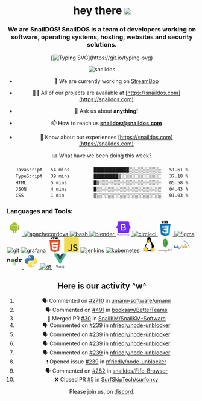 <h1 align="center">hey there <img src="https://media.giphy.com/media/hvRJCLFzcasrR4ia7z/giphy.gif" width="25px"></h1>
<h3 align="center">We are SnailDOS! SnailDOS is a team of developers working on software, operating systems, hosting, websites and security solutions.</h3>

<div align="center">

[![Typing SVG](https://readme-typing-svg.herokuapp.com?color=%23F7BD27&center=true&multiline=true&lines=We+love+coding!;We+support+open+source!;So%2C+check+our+repos+and+follow+us!+;Star+our+work!+It+keeps+us+motivated.)](https://git.io/typing-svg)

</div>

<p align="center"> <img src="https://komarev.com/ghpvc/?username=snaildos&label=Profile%20views&color=0e75b6&style=flat" alt="snaildos" /> </p>

<div align="center">

- 🔭 We are currently working on [StreamBop](https://snaildos.com/streambop)

- 👨‍💻 All of our projects are available at [https://snaildos.com](https://snaildos.com)

- 💬 Ask us about **anything!**

- 📫 How to reach us **snaildos@snaildos.com**

- 📄 Know about our experiences [https://snaildos.com](https://snaildos.com)
</div>

<p align="center">📊 What have we been doing this week?</p>

<div align="center">

<!--START_SECTION:waka-->

```txt
JavaScript   54 mins         █████████████░░░░░░░░░░░░   51.61 %
TypeScript   39 mins         █████████▒░░░░░░░░░░░░░░░   37.18 %
HTML         5 mins          █▒░░░░░░░░░░░░░░░░░░░░░░░   05.58 %
JSON         4 mins          █░░░░░░░░░░░░░░░░░░░░░░░░   04.43 %
CSS          1 min           ▒░░░░░░░░░░░░░░░░░░░░░░░░   01.03 %
```

<!--END_SECTION:waka-->

</div>

<div align="center">

<h3 align="left">Languages and Tools:</h3>
<p align="left"> <a href="https://developer.android.com" target="_blank"> <img src="https://raw.githubusercontent.com/devicons/devicon/master/icons/android/android-original-wordmark.svg" alt="android" width="40" height="40"/> </a> <a href="https://cordova.apache.org/" target="_blank"> <img src="https://www.vectorlogo.zone/logos/apache_cordova/apache_cordova-icon.svg" alt="apachecordova" width="40" height="40"/> </a> <a href="https://www.gnu.org/software/bash/" target="_blank"> <img src="https://www.vectorlogo.zone/logos/gnu_bash/gnu_bash-icon.svg" alt="bash" width="40" height="40"/> </a> <a href="https://www.blender.org/" target="_blank"> <img src="https://download.blender.org/branding/community/blender_community_badge_white.svg" alt="blender" width="40" height="40"/> </a> <a href="https://getbootstrap.com" target="_blank"> <img src="https://raw.githubusercontent.com/devicons/devicon/master/icons/bootstrap/bootstrap-plain-wordmark.svg" alt="bootstrap" width="40" height="40"/> </a> <a href="https://circleci.com" target="_blank"> <img src="https://www.vectorlogo.zone/logos/circleci/circleci-icon.svg" alt="circleci" width="40" height="40"/> </a> <a href="https://www.w3schools.com/css/" target="_blank"> <img src="https://raw.githubusercontent.com/devicons/devicon/master/icons/css3/css3-original-wordmark.svg" alt="css3" width="40" height="40"/> </a> <a href="https://www.figma.com/" target="_blank"> <img src="https://www.vectorlogo.zone/logos/figma/figma-icon.svg" alt="figma" width="40" height="40"/> </a> <a href="https://git-scm.com/" target="_blank"> <img src="https://www.vectorlogo.zone/logos/git-scm/git-scm-icon.svg" alt="git" width="40" height="40"/> </a> <a href="https://grafana.com" target="_blank"> <img src="https://www.vectorlogo.zone/logos/grafana/grafana-icon.svg" alt="grafana" width="40" height="40"/> </a> <a href="https://www.w3.org/html/" target="_blank"> <img src="https://raw.githubusercontent.com/devicons/devicon/master/icons/html5/html5-original-wordmark.svg" alt="html5" width="40" height="40"/> </a> <a href="https://developer.mozilla.org/en-US/docs/Web/JavaScript" target="_blank"> <img src="https://raw.githubusercontent.com/devicons/devicon/master/icons/javascript/javascript-original.svg" alt="javascript" width="40" height="40"/> </a> <a href="https://www.jenkins.io" target="_blank"> <img src="https://www.vectorlogo.zone/logos/jenkins/jenkins-icon.svg" alt="jenkins" width="40" height="40"/> </a> <a href="https://kubernetes.io" target="_blank"> <img src="https://www.vectorlogo.zone/logos/kubernetes/kubernetes-icon.svg" alt="kubernetes" width="40" height="40"/> </a> <a href="https://www.linux.org/" target="_blank"> <img src="https://raw.githubusercontent.com/devicons/devicon/master/icons/linux/linux-original.svg" alt="linux" width="40" height="40"/> </a> <a href="https://www.mongodb.com/" target="_blank"> <img src="https://raw.githubusercontent.com/devicons/devicon/master/icons/mongodb/mongodb-original-wordmark.svg" alt="mongodb" width="40" height="40"/> </a> <a href="https://www.mysql.com/" target="_blank"> <img src="https://raw.githubusercontent.com/devicons/devicon/master/icons/mysql/mysql-original-wordmark.svg" alt="mysql" width="40" height="40"/> </a> <a href="https://nodejs.org" target="_blank"> <img src="https://raw.githubusercontent.com/devicons/devicon/master/icons/nodejs/nodejs-original-wordmark.svg" alt="nodejs" width="40" height="40"/> </a> <a href="https://www.python.org" target="_blank"> <img src="https://raw.githubusercontent.com/devicons/devicon/master/icons/python/python-original.svg" alt="python" width="40" height="40"/> </a> <a href="https://www.qt.io/" target="_blank"> <img src="https://upload.wikimedia.org/wikipedia/commons/0/0b/Qt_logo_2016.svg" alt="qt" width="40" height="40"/> </a> <a href="https://vuejs.org/" target="_blank"> <img src="https://raw.githubusercontent.com/devicons/devicon/master/icons/vuejs/vuejs-original-wordmark.svg" alt="vuejs" width="40" height="40"/> </a> </p>

## Here is our activity ^w^
<!--START_SECTION:activity-->
1. 🗣 Commented on [#2710](https://github.com/umami-software/umami/issues/2710#issuecomment-2093706635) in [umami-software/umami](https://github.com/umami-software/umami)
2. 🗣 Commented on [#491](https://github.com/booksaw/BetterTeams/issues/491#issuecomment-1970529403) in [booksaw/BetterTeams](https://github.com/booksaw/BetterTeams)
3. 🎉 Merged PR [#30](https://github.com/SnailKM/SnailKM-Software/pull/30) in [SnailKM/SnailKM-Software](https://github.com/SnailKM/SnailKM-Software)
4. 🗣 Commented on [#239](https://github.com/nfriedly/node-unblocker/issues/239#issuecomment-1815874373) in [nfriedly/node-unblocker](https://github.com/nfriedly/node-unblocker)
5. 🗣 Commented on [#239](https://github.com/nfriedly/node-unblocker/issues/239#issuecomment-1814387321) in [nfriedly/node-unblocker](https://github.com/nfriedly/node-unblocker)
6. 🗣 Commented on [#239](https://github.com/nfriedly/node-unblocker/issues/239#issuecomment-1814377147) in [nfriedly/node-unblocker](https://github.com/nfriedly/node-unblocker)
7. 🗣 Commented on [#239](https://github.com/nfriedly/node-unblocker/issues/239#issuecomment-1814262796) in [nfriedly/node-unblocker](https://github.com/nfriedly/node-unblocker)
8. ❗ Opened issue [#239](https://github.com/nfriedly/node-unblocker/issues/239) in [nfriedly/node-unblocker](https://github.com/nfriedly/node-unblocker)
9. 🗣 Commented on [#282](https://github.com/snaildos/Fifo-Browser/issues/282#issuecomment-1793508041) in [snaildos/Fifo-Browser](https://github.com/snaildos/Fifo-Browser)
10. ❌ Closed PR [#5](https://github.com/SurfSkipTech/surfonxy/pull/5) in [SurfSkipTech/surfonxy](https://github.com/SurfSkipTech/surfonxy)
<!--END_SECTION:activity-->

Please join us, on [discord](https://dsc.gg/snaildos).

</div>
